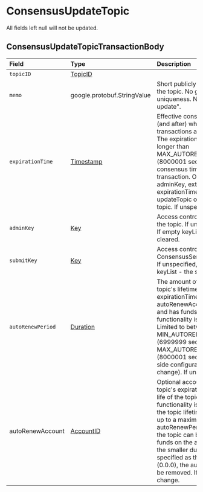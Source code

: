 # ConsensusUpdateTopic

All fields left null will not be updated.

## ConsensusUpdateTopicTransactionBody

| Field | Type | Description |  |
| :--- | :--- | :--- | :--- |
| `topicID` | [TopicID](../basic-types/topicid.md) |  |  |
| `memo` | google.protobuf.StringValue | Short publicly visible memo about the topic. No guarantee of uniqueness. Null for "do not update". |  |
| `expirationTime` | [Timestamp]() | Effective consensus timestamp at \(and after\) which all consensus transactions and queries will fail. The expirationTime may be no longer than MAX\_AUTORENEW\_PERIOD \(8000001 seconds\) from the consensus timestamp of this transaction. On topics with no adminKey, extending the expirationTime is the only updateTopic option allowed on the topic. If unspecified, no change. |  |
| `adminKey` | [Key]() | Access control for update/delete of the topic. If unspecified, no change. If empty keyList - the adminKey is cleared. |  |
| `submitKey` | [Key]() | Access control for ConsensusService.submitMessage. If unspecified, no change. If empty keyList - the submitKey is cleared. |  |
| `autoRenewPeriod` | [Duration]() | The amount of time to extend the topic's lifetime automatically at expirationTime if the autoRenewAccount is configured and has funds \(once autoRenew functionality is supported by HAPI\). Limited to between MIN\_AUTORENEW\_PERIOD \(6999999 seconds\) and MAX\_AUTORENEW\_PERIOD \(8000001 seconds\) by servers-side configuration \(which may change\). If unspecified, no change. |  |
| autoRenewAccount | [AccountID](../basic-types/accountid.md) | Optional account to be used at the topic's expirationTime to extend the life of the topic. Once autoRenew functionality is supported by HAPI, the topic lifetime will be extended up to a maximum of the autoRenewPeriod or however long the topic can be extended using all funds on the account \(whichever is the smaller duration/amount\). If specified as the default value \(0.0.0\), the autoRenewAccount will be removed. If unspecified, no change. |  |

